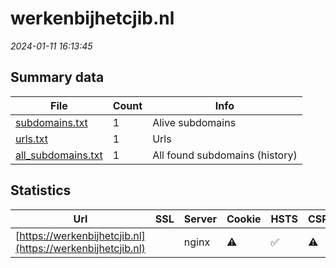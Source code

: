 # werkenbijhetcjib.nl
*2024-01-11 16:13:45*
## Summary data
| File       | Count | Info |
|------------|-------|------|
|[subdomains.txt](/data/werkenbijhetcjib.nl/subdomains.txt)|1|Alive subdomains|
|[urls.txt](/data/werkenbijhetcjib.nl/urls.txt)|1|Urls|
|[all_subdomains.txt](/data/werkenbijhetcjib.nl/all_subdomains.txt)|1|All found subdomains (history)|
## Statistics
| Url | SSL | Server | Cookie | HSTS | CSP | XFO | XXP | RP | Tech |Title |
|------------|-------|------|------|------|------|------|------|------|------|------|
|[https://werkenbijhetcjib.nl](https://werkenbijhetcjib.nl)| |nginx|:warning: |:white_check_mark: |:warning: |:white_check_mark: |:white_check_mark: |:white_check_mark: |Drupal:10 HSTS N...|Home | Werken bi...|
